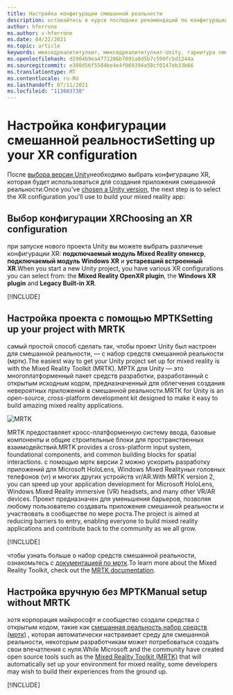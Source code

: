 ```yaml
---
title: Настройка конфигурации смешанной реальности
description: оставайтесь в курсе последних рекомендаций по конфигурации Unity XR для разработки приложений HoloLens.
author: hferrone
ms.author: v-hferrone
ms.date: 04/22/2021
ms.topic: article
keywords: микседреалититулкит, микседреалититулкит-Unity, гарнитура смешанной реальности, гарнитура Windows Mixed Reality, гарнитура виртуальной реальности, Unity
ms.openlocfilehash: d2904b9ea4771286b7091a8d5b7c599fcbd1244a
ms.sourcegitcommit: e380d56f5504be4e4f069394a58cf0147eb33b66
ms.translationtype: MT
ms.contentlocale: ru-RU
ms.lasthandoff: 07/11/2021
ms.locfileid: "113603730"
---
```

# <a name="setting-up-your-xr-configuration"></a><span data-ttu-id="f0a50-104">Настройка конфигурации смешанной реальности</span><span class="sxs-lookup"><span data-stu-id="f0a50-104">Setting up your XR configuration</span></span>

<span data-ttu-id="f0a50-105">После [выбора версии Unity](choosing-unity-version.md)необходимо выбрать конфигурацию XR, которая будет использоваться для создания приложения смешанной реальности:</span><span class="sxs-lookup"><span data-stu-id="f0a50-105">Once you've [chosen a Unity version](choosing-unity-version.md), the next step is to select the XR configuration you'll use to build your mixed reality app:</span></span>

## <a name="choosing-an-xr-configuration"></a><span data-ttu-id="f0a50-106">Выбор конфигурации XR</span><span class="sxs-lookup"><span data-stu-id="f0a50-106">Choosing an XR configuration</span></span>

<span data-ttu-id="f0a50-107">при запуске нового проекта Unity вы можете выбрать различные конфигурации XR: **подключаемый модуль Mixed Reality опенкср**, **подключаемый модуль Windows XR** и **устаревший встроенный XR**.</span><span class="sxs-lookup"><span data-stu-id="f0a50-107">When you start a new Unity project, you have various XR configurations you can select from: the **Mixed Reality OpenXR plugin**, the **Windows XR plugin** and **Legacy Built-in XR**.</span></span>

[!INCLUDE[](includes/xr/intro.md)]

## <a name="setting-up-your-project-with-mrtk"></a><span data-ttu-id="f0a50-108">Настройка проекта с помощью МРТК</span><span class="sxs-lookup"><span data-stu-id="f0a50-108">Setting up your project with MRTK</span></span>

<span data-ttu-id="f0a50-109">самый простой способ сделать так, чтобы проект Unity был настроен для смешанной реальности, — с набор средств смешанной реальности (мртк).</span><span class="sxs-lookup"><span data-stu-id="f0a50-109">The easiest way to get your Unity project set up for mixed reality is with the Mixed Reality Toolkit (MRTK).</span></span>  <span data-ttu-id="f0a50-110">МРТК для Unity — это многоплатформенный пакет средств разработки, разработанный с открытым исходным кодом, предназначенный для облегчения создания невероятных приложений в смешанной реальности.</span><span class="sxs-lookup"><span data-stu-id="f0a50-110">MRTK for Unity is an open-source, cross-platform development kit designed to make it easy to build amazing mixed reality applications.</span></span>

![MRTK](../../design/images/MRTK_UX_Hero.png)

<span data-ttu-id="f0a50-112">MRTK предоставляет кросс-платформенную систему ввода, базовые компоненты и общие строительные блоки для пространственных взаимодействий.</span><span class="sxs-lookup"><span data-stu-id="f0a50-112">MRTK provides a cross-platform input system, foundational components, and common building blocks for spatial interactions.</span></span>  <span data-ttu-id="f0a50-113">с помощью мртк версии 2 можно ускорить разработку приложений для Microsoft HoloLens, Windows Mixed Realityных головных телефонов (vr) и многих других устройств vr/AR.</span><span class="sxs-lookup"><span data-stu-id="f0a50-113">With MRTK version 2, you can speed up your application development for Microsoft HoloLens, Windows Mixed Reality immersive (VR) headsets, and many other VR/AR devices.</span></span> <span data-ttu-id="f0a50-114">Проект предназначен для уменьшения барьеров, позволяя любому пользователю создавать приложения смешанной реальности и участвовать в сообществе по мере роста.</span><span class="sxs-lookup"><span data-stu-id="f0a50-114">The project is aimed at reducing barriers to entry, enabling everyone to build mixed reality applications and contribute back to the community as we all grow.</span></span>

[!INCLUDE[](includes/xr/mrtk-next-step.md)]

<span data-ttu-id="f0a50-115">чтобы узнать больше о набор средств смешанной реальности, ознакомьтесь с [документацией по мртк](/windows/mixed-reality/mrtk-unity).</span><span class="sxs-lookup"><span data-stu-id="f0a50-115">To learn more about the Mixed Reality Toolkit, check out the [MRTK documentation](/windows/mixed-reality/mrtk-unity).</span></span>

## <a name="manual-setup-without-mrtk"></a><span data-ttu-id="f0a50-116">Настройка вручную без МРТК</span><span class="sxs-lookup"><span data-stu-id="f0a50-116">Manual setup without MRTK</span></span>

<span data-ttu-id="f0a50-117">хотя корпорация майкрософт и сообщество создали средства с открытым кодом, такие как [смешанная реальность набор средств (мртк)](/windows/mixed-reality/mrtk-unity) , которая автоматически настраивает среду для смешанной реальности, некоторым разработчикам может потребоваться создать свои впечатления с нуля.</span><span class="sxs-lookup"><span data-stu-id="f0a50-117">While Microsoft and the community have created open source tools such as the [Mixed Reality Toolkit (MRTK)](/windows/mixed-reality/mrtk-unity) that will automatically set up your environment for mixed reality, some developers may wish to build their experiences from the ground up.</span></span>

[!INCLUDE[](includes/xr/manual-setup.md)]